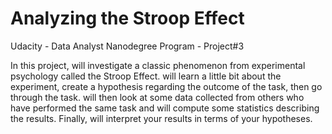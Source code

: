 # Analyzing the Stroop Effect
Udacity - Data Analyst Nanodegree Program - Project#3

In this project, will investigate a classic phenomenon from experimental psychology called the Stroop Effect. will learn a little bit about the experiment, create a hypothesis regarding the outcome of the task, then go through the task. will then look at some data collected from others who have performed the same task and will compute some statistics describing the results. Finally, will interpret your results in terms of your hypotheses.
